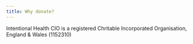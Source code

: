```yaml
---
title: Why donate?
---
```


Intentional Health CIO is a registered Chritable Incorporated Organisation, England & Wales (1152310)
